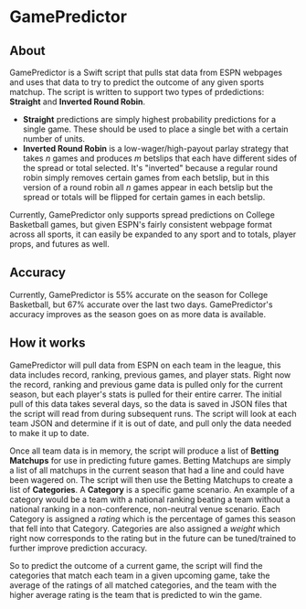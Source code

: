 # GamePredictor

## About

GamePredictor is a Swift script that pulls stat data from ESPN webpages and uses that data to try to predict the outcome of any given sports matchup. The script is written to support two types of prdedictions: **Straight** and **Inverted Round Robin**. 

- **Straight** predictions are simply highest probability predictions for a single game. These should be used to place a single bet with a certain number of units.
- **Inverted Round Robin** is a low-wager/high-payout parlay strategy that takes _n_ games and produces _m_ betslips that each have different sides of the spread or total selected. It's "inverted" because a regular round robin simply removes certain games from each betslip, but in this version of a round robin all _n_ games appear in each betslip but the spread or totals will be flipped for certain games in each betslip.

Currently, GamePredictor only supports spread predictions on College Basketball games, but given ESPN's fairly consistent webpage format across all sports, it can easily be expanded to any sport and to totals, player props, and futures as well.

## Accuracy

Currently, GamePredictor is 55% accurate on the season for College Basketball, but 67% accurate over the last two days. GamePredictor's accuracy improves as the season goes on as more data is available.

## How it works 

GamePredictor will pull data from ESPN on each team in the league, this data includes record, ranking, previous games, and player stats. Right now the record, ranking and previous game data is pulled only for the current season, but each player's stats is pulled for their entire carrer. The initial pull of this data takes several days, so the data is saved in JSON files that the script will read from during subsequent runs. The script will look at each team JSON and determine if it is out of date, and pull only the data needed to make it up to date. 

Once all team data is in memory, the script will produce a list of **Betting Matchups** for use in predicting future games. Betting Matchups are simply a list of all matchups in the current season that had a line and could have been wagered on. The script will then use the Betting Matchups to create a list of **Categories**. A **Category** is a specific game scenario. An example of a category would be a team with a national ranking beating a team without a national ranking in a non-conference, non-neutral venue scenario. Each Category is assigned a _rating_ which is the percentage of games this season that fell into that Category. Categories are also assigned a _weight_ which right now corresponds to the rating but in the future can be tuned/trained to further improve prediction accuracy. 

So to predict the outcome of a current game, the script will find the categories that match each team in a given upcoming game, take the average of the ratings of all matched categories, and the team with the higher average rating is the team that is predicted to win the game.